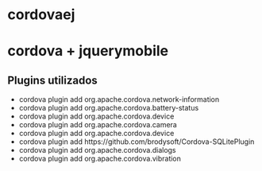 cordovaej
=========

<h1>cordova + jquerymobile</h1>

<h2>Plugins utilizados</h2>

<ul>
<li>cordova plugin add org.apache.cordova.network-information</li>
<li>cordova plugin add org.apache.cordova.battery-status</li>
<li>cordova plugin add org.apache.cordova.device</li>
<li>cordova plugin add org.apache.cordova.camera</li>
<li>cordova plugin add org.apache.cordova.device</li>
<li>cordova plugin add https://github.com/brodysoft/Cordova-SQLitePlugin</li>
<li> cordova plugin add org.apache.cordova.dialogs</li>
<li>cordova plugin add org.apache.cordova.vibration</li>

</ul>

